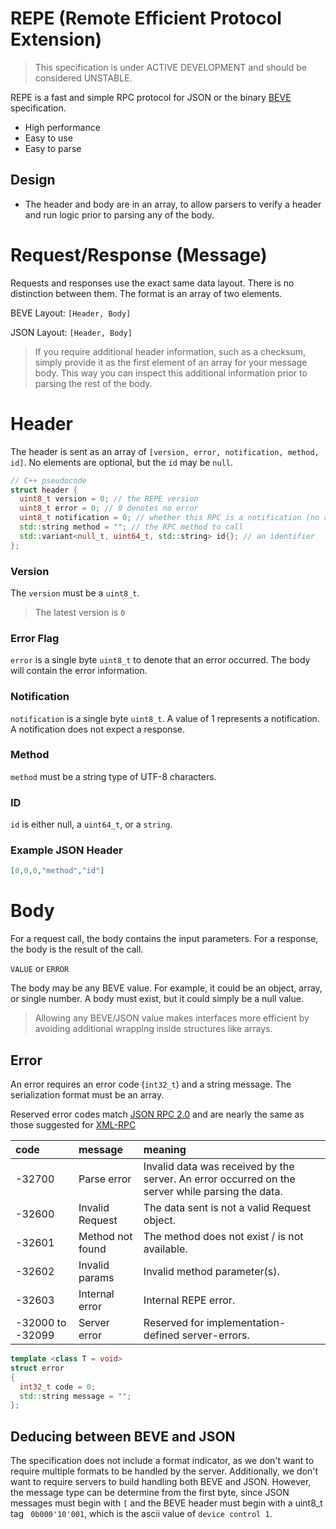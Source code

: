 # REPE (Remote Efficient Protocol Extension)

> This specification is under ACTIVE DEVELOPMENT and should be considered UNSTABLE.

REPE is a fast and simple RPC protocol for JSON or the binary [BEVE](https://github.com/stephenberry/beve) specification.

- High performance
- Easy to use
- Easy to parse

## Design

- The header and body are in an array, to allow parsers to verify a header and run logic prior to parsing any of the body.

# Request/Response (Message)

Requests and responses use the exact same data layout. There is no distinction between them. The format is an array of two elements.

BEVE Layout: `[Header, Body]`

JSON Layout: `[Header, Body]`

> If you require additional header information, such as a checksum, simply provide it as the first element of an array for your message body. This way you can inspect this additional information prior to parsing the rest of the body.

# Header

The header is sent as an array of `[version, error, notification, method, id]`. No elements are optional, but the `id`  may be `null`.

```c++
// C++ pseudocode
struct header {
  uint8_t version = 0; // the REPE version
  uint8_t error = 0; // 0 denotes no error
  uint8_t notification = 0; // whether this RPC is a notification (no response returned)
  std::string method = ""; // the RPC method to call
  std::variant<null_t, uint64_t, std::string> id{}; // an identifier
};
```

### Version

The `version` must be a `uint8_t`.

> The latest version is `0`

### Error Flag

`error` is a single byte `uint8_t` to denote that an error occurred. The body will contain the error information.

### Notification

`notification` is a single byte `uint8_t`. A value of 1 represents a notification. A notification does not expect a response.

### Method

`method` must be a string type of UTF-8 characters.

### ID

`id` is either null, a `uint64_t`, or a `string`.

### Example JSON Header

```json
[0,0,0,"method","id"]
```

# Body

For a request call, the body contains the input parameters. For a response, the body is the result of the call.

`VALUE` or `ERROR`

The body may be any BEVE value. For example, it could be an object, array, or single number. A body must exist, but it could simply be a null value.

> Allowing any BEVE/JSON value makes interfaces more efficient by avoiding additional wrapping inside structures like arrays.

## Error

An error requires an error code (`int32_t`) and a string message. The serialization format must be an array.

Reserved error codes match [JSON RPC 2.0](https://www.jsonrpc.org/specification) and are nearly the same as those suggested for [XML-RPC](http://xmlrpc-epi.sourceforge.net/specs/rfc.fault_codes.php)

| code             | message          | meaning                                                      |
| :--------------- | :--------------- | :----------------------------------------------------------- |
| -32700           | Parse error      | Invalid data was received by the server. An error occurred on the server while parsing the data. |
| -32600           | Invalid Request  | The data sent is not a valid Request object.                 |
| -32601           | Method not found | The method does not exist / is not available.                |
| -32602           | Invalid params   | Invalid method parameter(s).                                 |
| -32603           | Internal error   | Internal REPE error.                                         |
| -32000 to -32099 | Server error     | Reserved for implementation-defined server-errors.           |

```c++
template <class T = void>
struct error
{
  int32_t code = 0;
  std::string message = "";
};
```

## Deducing between BEVE and JSON

The specification does not include a format indicator, as we don't want to require multiple formats to be handled by the server. Additionally, we don't want to require servers to build handling both BEVE and JSON. However, the message type can be determine from the first byte, since JSON messages must begin with `[` and the BEVE header must begin with a uint8_t tag ` 0b000'10'001`, which is the ascii value of `device control 1`.
